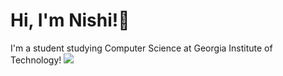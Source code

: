 # Hi, I'm Nishi!👋
I'm a student studying Computer Science at Georgia Institute of Technology!
[![](https://skillicons.dev/icons?i=anaconda,androidstudio,arduino,blender,cpp,cmake,css,eclipse,firebase,git,github,gitlab,java,matlab,nextjs,npm,opencv,py,pytorch,r,react,raspberrypi,supabase,tensorflow,ubuntu,visualstudio,vercel,vscode,windows,js,html,css,wasm)](https://skillicons.dev)
